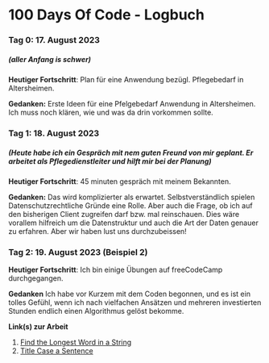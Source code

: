 # 100 Days Of Code - Logbuch

### Tag 0: 17. August 2023
##### (aller Anfang is schwer)

**Heutiger Fortschritt**: Plan für eine Anwendung bezügl. Pflegebedarf in Altersheimen.

**Gedanken:** Erste Ideen für eine Pfelgebedarf Anwendung in Altersheimen. Ich muss noch klären, wie und was da drin vorkommen sollte.


### Tag 1: 18. August 2023
##### (Heute habe ich ein Gespräch mit nem guten Freund von mir geplant. Er arbeitet als Pflegedienstleiter und hilft mir bei der Planung)

**Heutiger Fortschritt**: 45 minuten gespräch mit meinem Bekannten.

**Gedanken:** Das wird komplizierter als erwartet. Selbstverständlich spielen Datenschutzrechtliche Gründe eine Rolle. Aber auch die Frage, ob ich auf den bisherigen Client zugreifen darf bzw. mal reinschauen. Dies wäre vorallem hilfreich um die Datenstruktur und auch die Art der Daten genauer zu erfahren. 
Aber wir haben lust uns durchzubeissen! 


### Tag 2: 19. August 2023 (Beispiel 2)

**Heutiger Fortschritt**: Ich bin einige Übungen auf freeCodeCamp durchgegangen.

**Gedanken** Ich habe vor Kurzem mit dem Coden begonnen, und es ist ein tolles Gefühl, wenn ich nach vielfachen Ansätzen und mehreren investierten Stunden endlich einen Algorithmus gelöst bekomme.

**Link(s) zur Arbeit**
1. [Find the Longest Word in a String](https://www.freecodecamp.com/challenges/find-the-longest-word-in-a-string)
2. [Title Case a Sentence](https://www.freecodecamp.com/challenges/title-case-a-sentence)